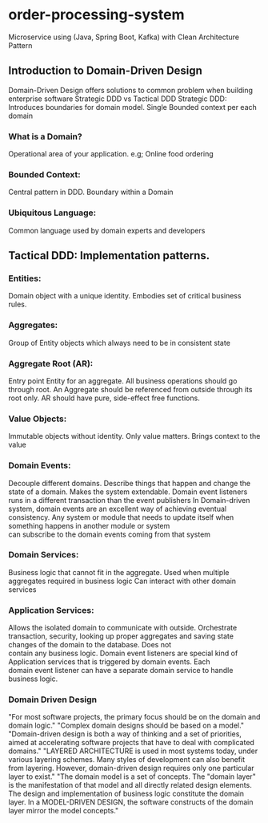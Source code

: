 # order-processing-system
Microservice using (Java, Spring Boot, Kafka) with Clean Architecture Pattern
## Introduction to Domain-Driven Design
Domain-Driven Design offers solutions to common problem when building enterprise software
Strategic DDD vs Tactical DDD
Strategic DDD: Introduces boundaries for domain model. Single Bounded context per each domain
### What is a Domain? 
Operational area of your application. e.g;  Online food ordering
### Bounded Context: 
Central pattern in DDD. Boundary within a Domain
### Ubiquitous Language: 
Common language used by domain experts and developers
## Tactical DDD: Implementation patterns.
### Entities: 
Domain object with a unique identity. Embodies set of critical business rules.
### Aggregates: 
Group of Entity objects which always need to be in consistent state
### Aggregate Root (AR): 
Entry point Entity for an aggregate. All business operations should go through root.
An Aggregate should be referenced from outside through its root only. AR should have pure, side-effect free functions.
### Value Objects: 
Immutable objects without identity. Only value matters. Brings context to the value
### Domain Events: 
Decouple different domains. Describe things that happen and change the state of a domain.
Makes the system extendable. Domain event listeners runs in a different transaction than the event publishers
In  Domain-driven system, domain events are an excellent way of achieving eventual consistency. 
Any system or module that needs to update itself when something happens in another module or system    
can subscribe to the domain events coming from that system
### Domain Services: 
Business logic that cannot fit in the aggregate. Used when multiple aggregates required in 
business logic Can interact with other domain services
### Application Services: 
Allows the isolated domain to communicate with outside. Orchestrate transaction,
security, looking up proper aggregates and saving state changes of the domain to the database. Does not  
contain any business logic.
Domain event listeners are special kind of Application services that is triggered by domain events. Each   
domain event listener can have a separate domain service to handle business logic.
### Domain Driven Design 
"For most software projects, the primary focus should be on the domain and domain logic."
"Complex domain designs should be based on a model." 
"Domain-driven design is both a way of thinking and a set of priorities, aimed at accelerating 
 software projects that have to deal with complicated domains."
"LAYERED ARCHITECTURE is used in most systems today, under various layering schemes. 
 Many styles of development can also benefit from layering. However, domain-driven design requires 
 only one particular layer to exist."
"The domain model is a set of concepts. The "domain layer" is the manifestation of that model and 
 all directly related design elements. The design and implementation of business logic constitute 
 the domain layer. In a MODEL-DRIVEN DESIGN, the software constructs of the domain layer mirror the model concepts."




